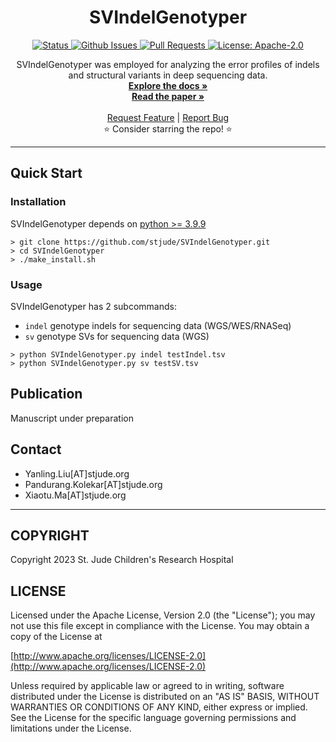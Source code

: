 <p align="center">

  <h1 align="center">
    SVIndelGenotyper
  </h1>

  <p align="center">
   <a href="https://github.com/stjude/SVIndelGenotyper" target="_blank">
     <img alt="Status"
          src="https://img.shields.io/badge/status-active-success.svg" />
   </a>
   <a href="https://github.com/stjude/SVIndelGenotyper/issues" target="_blank">
     <img alt="Github Issues"
          src="https://img.shields.io/github/issues/stjude/SVIndelGenotyper"  />
   </a>
   <a href="https://github.com/stjude/SVIndelGenotyper/pulls"  target="_blank">
     <img alt="Pull Requests"
          src="https://img.shields.io/github/issues-pr/stjude/SVIndelGenotyper"  />
   </a>
   <a href="https://github.com/stjude/SVIndelGenotyper/blob/main/LICENSE" target="_blank">
     <img alt="License: Apache-2.0"
          src="https://img.shields.io/github/license/saltstack/salt" />
   </a>
  </p>


  <p align="center">
   SVIndelGenotyper was employed for analyzing the error profiles of indels and structural variants in deep sequencing data.    
   <br />
   <a href="#"><strong>Explore the docs »</strong></a> 
   <br />
   <a href="#"><strong>Read the paper »</strong></a>
   <br /> 
   <br />
   <a href="https://github.com/stjude/SVIndelGenotyper/issues/new?assignees=&labels=&template=feature_request.md&title=Descriptive%20Title&labels=enhancement">Request Feature</a>
    | 
   <a href="https://github.com/stjude/SVIndelGenotyper/issues/new?assignees=&labels=&template=bug_report.md&title=Descriptive%20Title&labels=bug">Report Bug</a>
   <br />
    ⭐ Consider starring the repo! ⭐
   <br />
  </p>
</p>

---
## Quick Start


### Installation
SVIndelGenotyper depends on [python >= 3.9.9](https://www.python.org/downloads/)

```
> git clone https://github.com/stjude/SVIndelGenotyper.git
> cd SVIndelGenotyper
> ./make_install.sh
```

### Usage 
SVIndelGenotyper has 2 subcommands:
* ```indel``` genotype indels for sequencing data (WGS/WES/RNASeq)
* ```sv``` genotype SVs for sequencing data (WGS)

```
> python SVIndelGenotyper.py indel testIndel.tsv
> python SVIndelGenotyper.py sv testSV.tsv
```

## Publication
Manuscript under preparation

## Contact
* Yanling.Liu[AT]stjude.org
* Pandurang.Kolekar[AT]stjude.org
* Xiaotu.Ma[AT]stjude.org

---
## COPYRIGHT 
Copyright 2023 St. Jude Children's Research Hospital

## LICENSE
Licensed under the Apache License, Version 2.0 (the "License");
you may not use this file except in compliance with the License.
You may obtain a copy of the License at

[http://www.apache.org/licenses/LICENSE-2.0](http://www.apache.org/licenses/LICENSE-2.0)

Unless required by applicable law or agreed to in writing, software
distributed under the License is distributed on an "AS IS" BASIS,
WITHOUT WARRANTIES OR CONDITIONS OF ANY KIND, either express or implied.
See the License for the specific language governing permissions and
limitations under the License.
